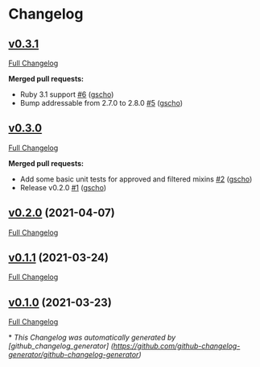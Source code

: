 # Changelog

## [v0.3.1](https://github.com/gscho/a2-cli/tree/HEAD)

[Full Changelog](https://github.com/gscho/a2-cli/compare/v0.3.0...HEAD)

**Merged pull requests:**

- Ruby 3.1 support [\#6](https://github.com/gscho/a2-cli/pull/6) ([gscho](https://github.com/gscho))
- Bump addressable from 2.7.0 to 2.8.0 [\#5](https://github.com/gscho/a2-cli/pull/5) ([gscho](https://github.com/gscho))

## [v0.3.0](https://github.com/gscho/a2-cli/tree/HEAD)

[Full Changelog](https://github.com/gscho/a2-cli/compare/v0.2.0...HEAD)

**Merged pull requests:**

- Add some basic unit tests for approved and filtered mixins [\#2](https://github.com/gscho/a2-cli/pull/2) ([gscho](https://github.com/gscho))
- Release v0.2.0 [\#1](https://github.com/gscho/a2-cli/pull/1) ([gscho](https://github.com/gscho))

## [v0.2.0](https://github.com/gscho/a2-cli/tree/v0.2.0) (2021-04-07)

[Full Changelog](https://github.com/gscho/a2-cli/compare/v0.1.1...v0.2.0)

## [v0.1.1](https://github.com/gscho/a2-cli/tree/v0.1.1) (2021-03-24)

[Full Changelog](https://github.com/gscho/a2-cli/compare/v0.1.0...v0.1.1)

## [v0.1.0](https://github.com/gscho/a2-cli/tree/v0.1.0) (2021-03-23)

[Full Changelog](https://github.com/gscho/a2-cli/compare/783f8a6384a480f7b165ef5645aa1e8e4c4dfb45...v0.1.0)



\* *This Changelog was automatically generated       by [github_changelog_generator]      (https://github.com/github-changelog-generator/github-changelog-generator)*
